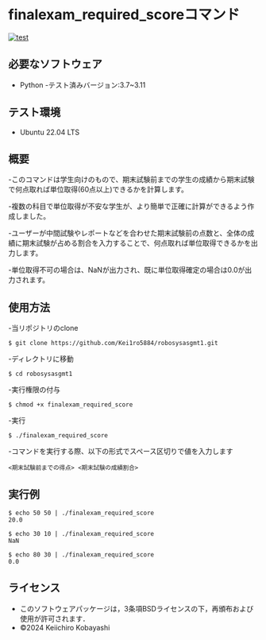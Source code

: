 # finalexam_required_scoreコマンド
[![test](https://github.com/Kei1ro5884/robosysasgmt1/actions/workflows/test.yml/badge.svg)](https://github.com/Kei1ro5884/robosysasgmt1/actions/workflows/test.yml)

## 必要なソフトウェア
- Python
  -テスト済みバージョン:3.7~3.11

## テスト環境
- Ubuntu 22.04 LTS

## 概要

-このコマンドは学生向けのもので、期末試験前までの学生の成績から期末試験で何点取れば単位取得(60点以上)できるかを計算します。

-複数の科目で単位取得が不安な学生が、より簡単で正確に計算ができるよう作成しました。

-ユーザーが中間試験やレポートなどを合わせた期末試験前の点数と、全体の成績に期末試験が占める割合を入力することで、何点取れば単位取得できるかを出力します。

-単位取得不可の場合は、NaNが出力され、既に単位取得確定の場合は0.0が出力されます。

## 使用方法

-当リポジトリのclone
```
$ git clone https://github.com/Kei1ro5884/robosysasgmt1.git
```
-ディレクトリに移動
```
$ cd robosysasgmt1
```
-実行権限の付与
```
$ chmod +x finalexam_required_score
```
-実行
```
$ ./finalexam_required_score
```
-コマンドを実行する際、以下の形式でスペース区切りで値を入力します
```
<期末試験前までの得点> <期末試験の成績割合>
```

## 実行例

```
$ echo 50 50 | ./finalexam_required_score
20.0

$ echo 30 10 | ./finalexam_required_score
NaN

$ echo 80 30 | ./finalexam_required_score
0.0
```

## ライセンス
- このソフトウェアパッケージは，3条項BSDライセンスの下，再頒布および使用が許可されます．
- ©2024 Keiichiro Kobayashi
